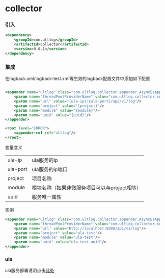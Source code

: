 # collector
### 引入

````xml
<dependency>
    <groupId>com.ultlog</groupId>
    <artifactId>collector</artifactId>
    <version>0.0.1</version>
</dependency>
````
### 集成
在logback.xml/logback-test.xml等生效的logback配置文件中添加如下配置
````xml

<appender name="ultlog" class="com.ultlog.collector.appender.AsyncEsAppender">
    <param name="threadPoolProviderName" value="com.ultlog.collector.support.DefaultThreadPoolProvider"/>
    <param name="url" value="{ula-ip}:{ula-port}/api/v1/log"/>
    <param name="project" value="{project}"/>
    <param name="module" value="{module}"/>
    <param name="uuid" value="{uuid}"/>
</appender>

<root level="ERROR">
    <appender-ref ref="ultlog"/>
</root>
````
变量含义

|  |  |  
| ------ | ------ | 
| ula-ip | ula服务的ip |  
| ula-port | ula服务的ip端口 |  
| project | 项目名称 | 
| module | 模块名称（如果非微服务项目可以与project相等） | 
| uuid | 服务唯一属性 |

实例
````xml
<appender name="ultlog" class="com.ultlog.collector.appender.AsyncEsAppender">
    <param name="threadPoolProviderName" value="com.ultlog.collector.support.DefaultThreadPoolProvider"/>
    <param name="url" value="http://localhost:8080/api/v1/log"/>
    <param name="project" value="ula-test"/>
    <param name="module" value="ula-test"/>
    <param name="uuid" value="ula-test-uuid"/>
</appender>

```` 
### ula
ula服务部署说明点击[此处](https://github.com/ultlog/ula/blob/master/README.md)
